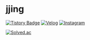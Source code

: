 # jjing

[![Tistory Badge](https://img.shields.io/badge/Tech%20Blog-09B3AF?style=flat&logoColor=white)](https://https://jjing-log.tistory.com/)
[![Velog](http://img.shields.io/badge/Velog-20C997?style=flat_square&logo=Instagram&logoColor=white)](https://velog.io/@ko0930)
[![Instagram](https://img.shields.io/badge/Instagram-E4405F?style=flat_square&logo=Instagram&logoColor=white)](https://www.instagram.com/ko.jjing/)

[![Solved.ac](http://mazassumnida.wtf/api/mini/generate_badge?boj=ko0930)](https://solved.ac/ko0930)

<!--
**jjiing/jjiing** is a ✨ _special_ ✨ repository because its `README.md` (this file) appears on your GitHub profile.

Here are some ideas to get you started:

- 🔭 I’m currently working on ...
- 🌱 I’m currently learning ...
- 👯 I’m looking to collaborate on ...
- 🤔 I’m looking for help with ...
- 💬 Ask me about ...
- 📫 How to reach me: ...
- 😄 Pronouns: ...
- ⚡ Fun fact: ...
-->
